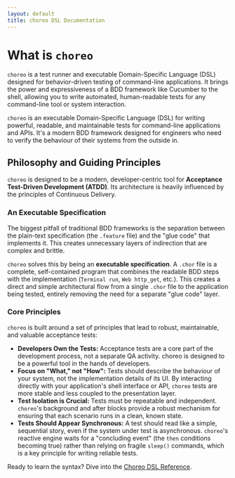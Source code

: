 ```yaml
---
layout: default
title: choreo DSL Documentation
---
```


# What is `choreo`

`choreo` is a test runner and executable Domain-Specific Language (DSL) designed for behavior-driven testing of
command-line applications. It brings the power and expressiveness of a BDD framework like Cucumber to the shell,
allowing you to write automated, human-readable tests for any command-line tool or system interaction.

`choreo` is an executable Domain-Specific Language (DSL) for writing powerful, readable, and maintainable tests for
command-line applications and APIs. It's a modern BDD framework designed for engineers who need to
verify the behaviour of their systems from the outside in.

## Philosophy and Guiding Principles

`choreo` is designed to be a modern, developer-centric tool for **Acceptance Test-Driven Development (ATDD)**. Its
architecture is heavily influenced by the principles of Continuous Delivery.

### An Executable Specification

The biggest pitfall of traditional BDD frameworks is the separation between the plain-text specification (the `.feature`
file) and the "glue code" that implements it. This creates unnecessary layers of indirection that are complex and
brittle.

`choreo` solves this by being an **executable specification**. A `.chor` file is a complete, self-contained program that
combines the readable BDD steps with the implementation (`Terminal run`, `Web http_get`, etc.). This creates a direct
and simple architectural flow from a single `.chor` file to the application being tested, entirely removing the need for
a separate "glue code" layer.

### Core Principles

`choreo` is built around a set of principles that lead to robust, maintainable, and valuable acceptance tests:

- **Developers Own the Tests:** Acceptance tests are a core part of the development process, not a separate QA activity.
  choreo is designed to be a powerful tool in the hands of developers.
- **Focus on "What," not "How":** Tests should describe the behaviour of your system, not the implementation details of
  its UI. By interacting directly with your application's shell interface or API, `choreo` tests are more stable and
  less coupled to the presentation layer.
- **Test Isolation is Crucial:** Tests must be repeatable and independent. `choreo`'s background and after blocks
  provide a robust mechanism for ensuring that each scenario runs in a clean, known state.
- **Tests Should Appear Synchronous:** A test should read like a simple, sequential story, even if the system under test
  is asynchronous. `choreo`'s reactive engine waits for a "concluding event" (the `then` conditions becoming true)
  rather than relying on fragile `sleep()` commands, which is a key principle for writing reliable tests.

Ready to learn the syntax? Dive into the [Choreo DSL Reference](/choreo-reference).

